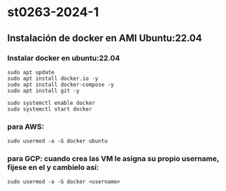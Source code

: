 # st0263-2024-1

## Instalación de docker en AMI Ubuntu:22.04

### Instalar docker en ubuntu:22.04

    sudo apt update
    sudo apt install docker.io -y
    sudo apt install docker-compose -y
    sudo apt install git -y

    sudo systemctl enable docker
    sudo systemctl start docker
### para AWS:
    sudo usermod -a -G docker ubuntu 

### para GCP: cuando crea las VM le asigna su propio username, fijese en el y cambielo así:
    sudo usermod -a -G docker <username>
